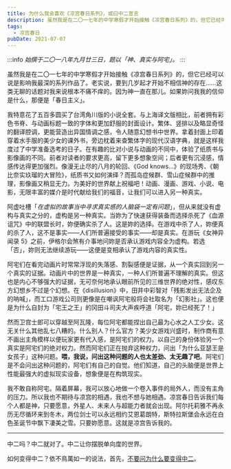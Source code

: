 ```yaml
---
title: 为什么我会喜欢《凉宫春日系列》，或曰中二宣言
description: 虽然我是在二〇一七年的中学寒假才开始接触《凉宫春日系列》的，但它已经可以说是影响我最深的系列作品了。老实说，要到几岁起才开始不相信神的存在……这类无聊的话题对我来说根本不痛不痒的。因为神一直在那儿。如果妳问我我的信仰是什么，那便是「春日主义」。
tags:
  - 凉宫春日
pubDate: 2021-07-07
---
```


:::info
*始撰于二〇一八年九月廿三日，题以「神、真实与阿宅」。*
:::

虽然我是在二〇一七年的中学寒假才开始接触《凉宫春日系列》的，但它已经可以说是影响我最深的系列作品了。老实说，要到几岁起才开始不相信神的存在……这类无聊的话题对我来说根本不痛不痒的。因为神一直在那儿。如果妳问我我的信仰是什么，那便是「春日主义」。

我特意花了五百多圆买了台湾角川版的小说全套。与上海译文版相比，前者拥有彩色书脊、与动画标题一致的字体和更加舒服的封面设计。繁体、竖排以及略显奇怪的翻译腔调，更能营造出异国情调之感，令人随意幻想书中世界。拿着封面上印着穿着水手服的美少女的课外书，旁边枕着来查繁体字的现代汉语字典，就是这样我度过了中学准备选考的日子。在有趣的比对小说与动画的不同中，体验了纸质书与影像画的不同。前者对读者的要求更高，留下更多想象空间；后者更有沉浸感，情感传达得更加强烈。像漫无止尽的八月的轮回、《God knows...》的现场秀、《朝比奈实玖瑠的大冒险》，纸质书又如何演绎？而孤岛症候群、雪山症候群中的推理，影像画又稍显无力。为美好的世界献上祝福吧！动画、漫画、游戏、小说、电影，无限丰富的媒介是时代献给我们的福音，让我们可以进入另一种真实。

阿虚吐槽「*在虚拟的故事当中寻求真实感的人脑袋一定有问题*」，但从来就没有虚构与真实之分的，虚构是另一种真实。当妳为了快速获得装备而选择杀死了《血源诅咒》中的联盟长时，妳便确实杀了人。这是妳的选择。在游戏中杀了人，妳便真的杀了人，这不是<span class="heti-em">事实</span>——人们所普遍接受的事实——却是<span class="heti-em">真实</span>。在游玩《女神异闻录 5》之前，伊格尔会煞有介事地问妳是否承认游戏内容全为虚构。若选「否」，妳则无法继续游玩——这便是变相承认了游戏内容的真实性。

阿宅们在看完动画片时常常浮现的失落感、割裂感便是证据，从一个真实回到另一个真实的证据。动画片中的世界是一种真实，一种人们所普遍不理解的真实。但这也是内心不够强大的证据，无可奈何地承认眼前所见的三维世界的绝对性，感叹东方幻想乡不过是个幻想。在《disillusion》中，田井中彩智对「残影发出无法企及的呐喊」，而工口游戏公司则更像是在嘲讽阿宅般将会社取名为「幻影社」。这也便是为什么自封为「宅王之王」的冈田斗司夫大声疾呼道「阿宅，妳已经死了！」

然而卫宫士郎可以穿越至阿瓦隆，每位阿宅都能捏出自己最为心水之人工少女。这无关什么其他乱七八糟的。什么别人？什么官方？美少女游戏兴盛时，制作商有意不画出主角模样以便玩家更有代入感，是阿宅们的权力。以自己的身份体验另一个真实是阿宅们的绝对权力。然而阿宅们正在抛弃这种权力，问出「为什么亚瑟王是女孩子」这种问题。**喂，我说，问出这种问题的人也太差劲、太无趣了吧**。阿宅们是不会问出这种问题的，阿宅们有自己的自觉。他们知道，自己的头脑便是世界上性能最强大的虚拟现实设备，想象便是在构筑现实。

我不敢自称阿宅。隔着屏幕，我可以放心地做一个卷入事件的局外人，而没有主角的压力。所以我也不期待与凉宫的相遇，我也不想与她相遇。凉宫春日告诉我们每个人都是神，只要愿意，外星人、未来人与超能力者就会出现。阿尔托莉雅不再永历无尽循环来到冬木，两位剑士可以永远相约艾恩葛朗特，斯特拉斯堡会永远在白色圣诞节中飘下凄美之雪。只要妳愿意。这就是凉宫告诉我的。

---

中二吗？中二就对了。中二让你摆脱单向度的世界。

如何变得中二？依不鳥萬如一的说法，首先，[不要问为什么要变得中二](https://yitianshijie.net/episodes/16)。